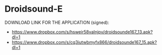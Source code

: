 Droidsound-E 
============

DOWNLOAD LINK FOR THE APPLICATION (signed):

* https://www.dropbox.com/s/hsweir58valnjpv/droidsounde167_13.apk?dl=1
* https://www.dropbox.com/s/cq3iutwbmyfx866/droidsounde167_15.apk?dl=1
